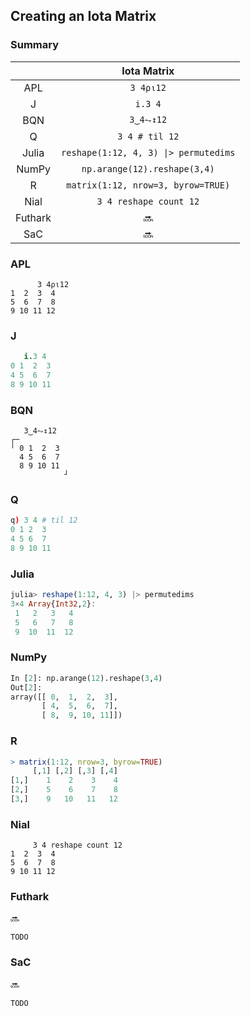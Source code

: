 ## Creating an Iota Matrix

### Summary

||Iota Matrix|
|:-:|:-:|
|APL|`3 4⍴⍳12`|
|J|`i.3 4`|
|BQN|`3‿4⥊↕12`|
|Q|`3 4 # til 12`|
|Julia|`reshape(1:12, 4, 3) \|> permutedims`|
|NumPy|`np.arange(12).reshape(3,4)`|
|R|`matrix(1:12, nrow=3, byrow=TRUE)`|
|Nial|`3 4 reshape count 12`|
|Futhark|:soon:|
|SaC|:soon:|

### APL
```apl
      3 4⍴⍳12
1  2  3  4
5  6  7  8
9 10 11 12
```

### J
```j
   i.3 4
0 1  2  3
4 5  6  7
8 9 10 11
```

### BQN
```bqn
   3‿4⥊↕12
┌─           
╵ 0 1  2  3  
  4 5  6  7  
  8 9 10 11  
            ┘
```

### Q
```q
q) 3 4 # til 12
0 1 2  3 
4 5 6  7 
8 9 10 11
```

### Julia
```julia
julia> reshape(1:12, 4, 3) |> permutedims
3×4 Array{Int32,2}:
 1   2   3   4
 5   6   7   8
 9  10  11  12
```

### NumPy
```py
In [2]: np.arange(12).reshape(3,4)
Out[2]: 
array([[ 0,  1,  2,  3],
       [ 4,  5,  6,  7],
       [ 8,  9, 10, 11]])
```

### R
```r
> matrix(1:12, nrow=3, byrow=TRUE)
     [,1] [,2] [,3] [,4]
[1,]    1    2    3    4
[2,]    5    6    7    8
[3,]    9   10   11   12
```

### Nial
```nial
     3 4 reshape count 12
1  2  3  4
5  6  7  8
9 10 11 12
```

### Futhark
:soon:
```
TODO
```

### SaC
:soon:
```
TODO
```